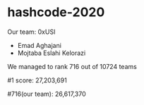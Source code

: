 # hashcode-2020

Our team: 0xUSI
- Emad Aghajani
- Mojtaba Eslahi Kelorazi

We managed to rank 716 out of 10724 teams

#1 score: 27,203,691

#716(our team): 26,617,370

